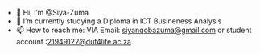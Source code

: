 - 👋 Hi, I’m @Siya-Zuma
- 🌱 I’m currently studying a Diploma in ICT Busineness Analysis
- 📫 How to reach me: VIA Email: siyanqobazuma@gmail.com or student account :21949122@dut4life.ac.za


<!---
Siya-Zuma/Siya-Zuma is a ✨ special ✨ repository because its `README.md` (this file) appears on your GitHub profile.
You can click the Preview link to take a look at your changes.
--->
